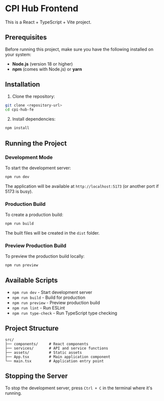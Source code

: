 # CPI Hub Frontend

This is a React + TypeScript + Vite project.

## Prerequisites

Before running this project, make sure you have the following installed on your system:

- **Node.js** (version 18 or higher)
- **npm** (comes with Node.js) or **yarn**

## Installation

1. Clone the repository:
```bash
git clone <repository-url>
cd cpi-hub-fe
```

2. Install dependencies:
```bash
npm install
```

## Running the Project

### Development Mode

To start the development server:

```bash
npm run dev
```

The application will be available at `http://localhost:5173` (or another port if 5173 is busy).

### Production Build

To create a production build:

```bash
npm run build
```

The built files will be created in the `dist` folder.

### Preview Production Build

To preview the production build locally:

```bash
npm run preview
```

## Available Scripts

- `npm run dev` - Start development server
- `npm run build` - Build for production
- `npm run preview` - Preview production build
- `npm run lint` - Run ESLint
- `npm run type-check` - Run TypeScript type checking

## Project Structure

```
src/
├── components/     # React components
├── services/       # API and service functions
├── assets/         # Static assets
├── App.tsx         # Main application component
└── main.tsx        # Application entry point
```

## Stopping the Server

To stop the development server, press `Ctrl + C` in the terminal where it's running.
